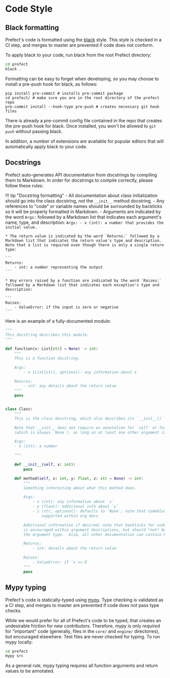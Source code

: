 # Code Style

## Black formatting

Prefect's code is formatted using the [black](https://github.com/ambv/black) style. This style is checked in a CI step, and merges to master are prevented if code does not conform.

To apply black to your code, run black from the root Prefect directory:

```bash
cd prefect
black .
```

Formatting can be easy to forget when developing, so you may choose to install a pre-push hook for black, as follows:

```
pip install pre-commit # installs pre-commit package
cd prefect/ # make sure you are in the root directory of the prefect repo
pre-commit install --hook-type pre-push # creates necessary git hook files
```

There is already a pre-commit config file contained in the repo that creates the pre-push hook for black. Once installed, you won't be allowed to `git push` without passing black.

In addition, a number of extensions are available for popular editors that will automatically apply black to your code.

## Docstrings

Prefect auto-generates API documentation from docstrings by compiling them to Markdown. In order for docstrings to compile correctly, please follow these rules:

!!! tip "Docstring formatting"
    - All documentation about class initialization should go into the class docstring, _not_ the `__init__` method docstring.
    - Any references to "code" or variable names should be surrounded by backticks so it will be properly formatted in Markdown.
    - Arguments are indicated by the word `Args:` followed by a Markdown list that indicates each argument's name, type, and description:
    ```
    Args:
        - x (int): a number that provides the initial value.
    ```

    * The return value is indicated by the word `Returns:` followed by a Markdown list that indicates the return value's type and description. Note that a list is required even though there is only a single return type:

    ```
    Returns:
        - int: a number representing the output
    ```

    * Any errors raised by a function are indicated by the word `Raises:` followed by a Markdown list that indicates each exception's type and description:

    ```
    Raises:
        - ValueError: if the input is zero or negative
    ```

Here is an example of a fully-documented module:

```python
"""
This docstring describes this module.
"""

def function(x: List[str] = None) -> int:
    """
    This is a function docstring.

    Args:
        - x (List[str], optional): any information about x

    Returns:
        - int: any details about the return value
    """
    pass


class Class:
    """
    This is the class docstring, which also describes its `__init__()` constructor.

    Note that __init__ does not require an annotation for `self` or for the return value
    (which is always `None`), as long as at least one other argument is typed.

    Args:
    - x (int): a number

    """

    def __init__(self, x: int):
        pass

    def method(self, x: int, y: float, z: str = None) -> int:
        """
        Something interesting about what this method does.

        Args:
            - x (int): any information about `x`
            - y (float): additional info about `y`
            - z (str, optional): defaults to `None`; note that codeblocks are not currently
                supported within arg docs

        Additional information if desired; note that backticks for code formatting
        is encouraged within argument descriptions, but should *not* be used in
        the argument type.  Also, all other documentation can contain Markdown.

        Returns:
            - int: details about the return value

        Raises:
            - ValueError: if `x == 0`
        """
        pass
```

## Mypy typing

Prefect's code is statically-typed using [mypy](http://mypy-lang.org/). Type checking is validated as a CI step, and merges to master are prevented if code does not pass type checks.

While we would prefer for all of Prefect's code to be typed, that creates an undesirable friction for new contributors. Therefore, mypy is only _required_ for "important" code (generally, files in the `core/` and `engine/` directories), but encouraged elsewhere. Test files are never checked for typing. To run mypy locally:

```bash
cd prefect
mypy src
```

As a general rule, mypy typing requires all function arguments and return values to be annotated.
